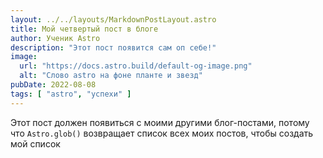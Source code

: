 ```yaml
---
layout: ../../layouts/MarkdownPostLayout.astro
title: Мой четвертый пост в блоге
author: Ученик Astro
description: "Этот пост появится сам оп себе!"
image:
  url: "https://docs.astro.build/default-og-image.png"
  alt: "Слово astro на фоне планте и звезд"
pubDate: 2022-08-08
tags: [ "astro", "успехи" ]
---
```


Этот пост должен появиться с моими другими блог-постами, потому что `Astro.glob()` возвращает список всех моих постов,
чтобы создать мой список
